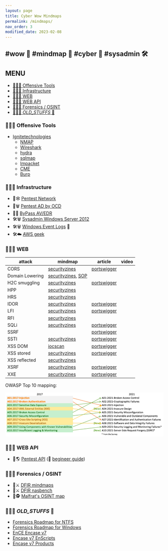 ```yaml
---
layout: page
title: Cyber Wow Mindmaps
permalink: /mindmaps/
nav_order: 3
modified_date: 2023-02-08
---
```


## <a name='wowmindmapcybersysadmin'></a> #wow 👀 #mindmap 🧠 #cyber 🔫 #sysadmin 🛠️

## <a name='MENU'></a>MENU

<!-- vscode-markdown-toc -->
* [👀🧠🔫 Offensive Tools](#OffensiveTools)
* [👀🧠🔫 Infrastructure](#Infrastructure)
* [👀🧠🔫 WEB](#WEB)
* [👀🧠🔫 WEB API](#WEBAPI)
* [👀🧠🔫 Forensics / OSINT](#ForensicsOSINT)
* [👀🧠🔫 _OLD_STUFFS_ 🥱](#_OLD_STUFFS_)

<!-- vscode-markdown-toc-config
	numbering=false
	autoSave=true
	/vscode-markdown-toc-config -->
<!-- /vscode-markdown-toc -->

### <a name='OffensiveTools'></a>👀🧠🔫 Offensive Tools 

* [Ignitetechnologies](https://github.com/Ignitetechnologies/Mindmap)
	* [NMAP](https://github.com/Ignitetechnologies/Mindmap/tree/main/Nmap/nmap.pdf)
	* [Wireshark](https://github.com/Ignitetechnologies/Mindmap/tree/main/Wireshark/wireshark.pdf)
	* [hydra](https://github.com/Ignitetechnologies/Mindmap/blob/main/hydra/hydra.pdf)
	* [sqlmap](https://github.com/Ignitetechnologies/Mindmap/blob/main/Sqlmap/Sqlmap.pdf)
	* [Impacket](https://github.com/Ignitetechnologies/Mindmap/tree/main/Impacket/impacket.pdf)
	* [CME](https://github.com/Ignitetechnologies/Mindmap/tree/main/Crackmapexec/Crackmapexec.pdf)
	* [Burp](https://github.com/Ignitetechnologies/Mindmap/tree/main/Burp%20Suite/burp%20suite.pdf)

### <a name='Infrastructure'></a>👀🧠🔫 Infrastructure

* 📕🕸️️ [Pentest Network](https://github.com/c4s73r/NetworkNightmare)
* 📕🗑️ [Pentest AD by OCD](https://orange-cyberdefense.github.io/ocd-mindmaps/)
* 📕👾 [ByPass AV/EDR](https://github.com/CMEPW/BypassAV)
* 🛠️🗑️️ [Sysadmin Windows Server 2012](https://xmind.app/m/eZ7i/)
* 🛠️🗑️ [Windows Event Logs](https://github.com/mdecrevoisier/Microsoft-eventlog-mindmap) 📃
* 🛠️☁️ [AWS geek](https://www.awsgeek.com/)

### <a name='WEB'></a>👀🧠🔫 WEB

| **attack** | **mindmap** | **article** | **video** | 
|---------|---|---|---|
| CORS | [securityzines](https://securityzines.com/assets/img/flyers/printable/cors.png)| [portswigger](https://portswigger.net/web-security/cors) ||
| Domain Lowering | [securityzines](https://securityzines.com/assets/img/flyers/downloads/DomainLowering.png), [SOP](https://securityzines.com/assets/img/flyers/downloads/intigriti/sop.png) | | |
| H2C smuggling | [securityzines](https://securityzines.com/assets/img/flyers/printable/h2c.jpg) | [portswigger](https://portswigger.net/web-security/request-smuggling)||
| HPP | [securityzines](https://securityzines.com/assets/img/flyers/downloads/intigriti/hpp.png) |||
| HRS | [securityzines](https://securityzines.com/assets/img/flyers/printable/hrs.jpg) |||
| IDOR | [securityzines](https://securityzines.com/assets/img/flyers/printable/idor.jpg) |[portswigger](https://portswigger.net/web-security/access-control)||
| LFI | [securityzines](https://securityzines.com/assets/img/flyers/printable/lfi.jpg) |[portswigger](https://portswigger.net/web-security/file-path-traversal)||
| RFI | [securityzines](https://securityzines.com/assets/img/flyers/printable/rfi.jpg) |||
| SQLi | [securityzines](https://securityzines.com/assets/img/zines/sqli.jpg) | [portswigger](https://portswigger.net/web-security/sql-injection)||
| SSRF | | [portswigger](https://portswigger.net/web-security/ssrf) | |
| SSTI | [securityzines](https://securityzines.com/assets/img/flyers/printable/ssti.jpg) | [portswigger](https://portswigger.net/web-security/server-side-template-injection)||
| XSS DOM | [iocscan](https://miro.medium.com/max/1572/1*yuRkBR6YroYLCGpka9KdRA.png) | [portswigger](https://portswigger.net/web-security/cross-site-scripting/dom-based) | |
| XSS stored | [securityzines](https://securityzines.com/assets/img/flyers/downloads/intigriti/stored-xss.png) | [portswigger](https://portswigger.net/web-security/cross-site-scripting) | |
| XSS reflected | [securityzines](https://securityzines.com/assets/img/flyers/printable/rxss.png)
| XSRF | [securityzines](https://securityzines.com/assets/img/zines/csrf.jpg) | [portswigger](https://portswigger.net/web-security/csrf)||
| XXE | [securityzines](https://securityzines.com/assets/img/flyers/downloads/intigriti/xxe.png) | [portswigger](https://portswigger.net/web-security/xxe)||

OWASP Top 10 mapping:

![owasp-top-10-mapping](/assets/images/owasp-top10-mapping.png)

### <a name='WEBAPI'></a>👀🧠🔫 WEB API

* 📕🌎 [Pentest API](https://dsopas.github.io/MindAPI/play/) (🔗 [begineer guide](https://danaepp.com/beginners-guide-to-api-hacking))

### <a name='ForensicsOSINT'></a>👀🧠🔫 Forensics / OSINT

* 📘⚔️ [DFIR mindmaps](https://github.com/AndrewRathbun/DFIRMindMaps)
* 📘⚔️ [DFIR nasbench](https://github.com/nasbench/MindMaps)
* 📘🕵️ [Malfrat's OSINT map](https://map.malfrats.industries/)

### <a name='_OLD_STUFFS_'></a>👀🧠🔫 _OLD_STUFFS_ 🥱

* [Forensics Roadmap for NTFS](/mindmaps/svg/win-for-ntfs.svg)
* [Forensics Roadmap for Windows](/mindmaps/svg/win-for-invest-roadmap.svg)
* [EnCE Encase v7](/mindmaps/svg/win-for-encase-v7-ence.svg)
* [Encase v7 EnScripts](/mindmaps/svg/win-for-encase-v7-enscript.svg)
* [Encase v7 Products](/mindmaps/svg/win-for-encase-products-2016.svg)